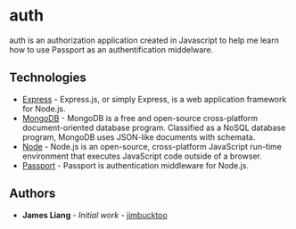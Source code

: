 # auth

auth is an authorization application created in Javascript to help me learn how to use Passport as an authentification middelware.

## Technologies

* [Express](https://http://expressjs.com/) - Express.js, or simply Express, is a web application framework for Node.js.
* [MongoDB](https://www.mongodb.com/) - MongoDB is a free and open-source cross-platform document-oriented database program. Classified as a NoSQL database program, MongoDB uses JSON-like documents with schemata.
* [Node](https://nodejs.org/en/) - Node.js is an open-source, cross-platform JavaScript run-time environment that executes JavaScript code outside of a browser.
* [Passport](http://www.passportjs.org/) - Passport is authentication middleware for Node.js.

## Authors

* **James Liang** - *Initial work* - [jimbucktoo](https://github.com/jimbucktoo/jimbucktoo)
